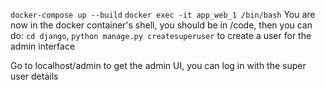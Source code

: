 `docker-compose up --build` 
`docker exec -it app_web_1 /bin/bash`
You are now in the docker container's shell, you should be in /code, then you can do: `cd django`, `python manage.py createsuperuser` to create a user for the admin interface

Go to localhost/admin to get the admin UI, you can log in with the super user details
